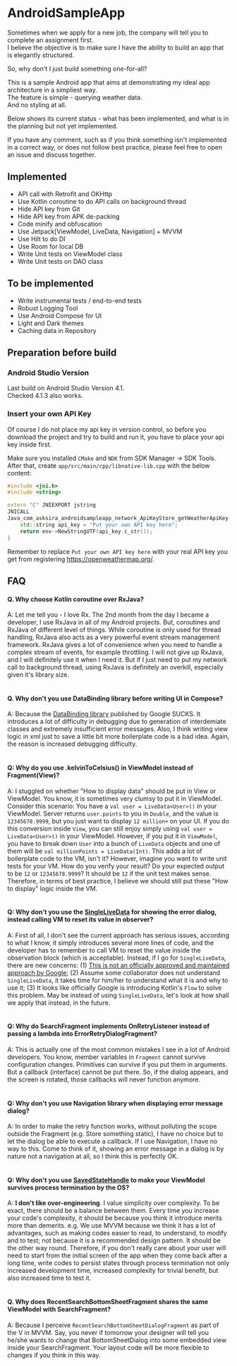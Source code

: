 # AndroidSampleApp

Sometimes when we apply for a new job, the company will tell you to complete an assignment first.  
I believe the objective is to make sure I have the ability to build an app that is elegantly structured.

So, why don't I just build something one-for-all?

This is a sample Android app that aims at demonstrating my ideal app architecture in a simpliest way.  
The feature is simple - querying weather data.  
And no styling at all.

Below shows its current status - what has been implemented, and what is in the planning but not yet implemented.

If you have any comment, such as if you think something isn't implemented in a correct way, or does not follow best practice, please feel free to open an issue and discuss together.

## Implemented

- API call with Retrofit and OKHttp
- Use Kotlin coroutine to do API calls on background thread
- Hide API key from Git
- Hide API key from APK de-packing
- Code minify and obfuscation
- Use Jetpack[ViewModel, LiveData, Navigation] + MVVM
- Use Hilt to do DI
- Use Room for local DB
- Write Unit tests on ViewModel class
- Write Unit tests on DAO class

## To be implemented
- Write instrumental tests / end-to-end tests
- Robust Logging Tool
- Use Android Compose for UI
- Light and Dark themes
- Caching data in Repository

## Preparation before build

### Android Studio Version

Last build on Android Studio Version 4.1.  
Checked 4.1.3 also works.

### Insert your own API Key

Of course I do not place my api key in version control, so before you download the project and try to build and run it, you have to place your api key inside first.

Make sure you installed `CMake` and `NDK` from SDK Manager -> SDK Tools.  
After that, create `app/src/main/cpp/libnative-lib.cpp` with the below content:

```C++
#include <jni.h>
#include <string>

extern "C" JNIEXPORT jstring
JNICALL
Java_com_asksira_androidsampleapp_network_ApiKeyStore_getWeatherApiKey(JNIEnv* env, jobject) {
    std::string api_key = "Put your own API key here";
    return env->NewStringUTF(api_key.c_str());
}
```

Remember to replace `Put your own API key here` with your real API key you get from registering https://openweathermap.org/.

## FAQ

#### Q. Why choose Kotlin coroutine over RxJava?

A: Let me tell you - I love Rx. The 2nd month from the day I became a developer, I use RxJava in all of my Android projects. But, coroutines and RxJava of different level of things. While coroutine is only used for thread handling, RxJava also acts as a very powerful event stream management framework. RxJava gives a lot of convenience when you need to handle a complex stream of events, for example throttling. I will not give up RxJava, and I will definitely use it when I need it. But if I just need to put my network call to background thread, using RxJava is definitely an overkill, especially given it's library size.
<br/><br/>

#### Q. Why don't you use DataBinding library before writing UI in Compose?

A: Because the [DataBinding library](https://developer.android.com/topic/libraries/data-binding) published by Google SUCKS. It introduces a lot of difficulty in debugging due to generation of interdemiate classes and extremely insufficient error messages. Also, I think writing view logic in xml just to save a little bit more boilerplate code is a bad idea. Again, the reason is increased debugging difficulty.
<br/><br/>

#### Q: Why do you use .kelvinToCelsius() in ViewModel instead of Fragment(View)?

A: I stuggled on whether "How to display data" should be put in View or ViewModel. You know, it is sometimes very clumsy to put it in ViewModel. Consider this scenario: You have a `val user = LiveData<User>()` in your ViewModel. Server returns `user.points` to you in `Double`, and the value is `12345678.9999`, but you just want to display `12 million+` on your UI. If you do this conversion inside `View`, you can still enjoy simply using `val user = LiveData<User>()` in your ViewModel. However, if you put it in `ViewModel`, you have to break down `User` into a bunch of `LiveData` objects and one of them will be `val millionPoints = LiveData(Int)`. This adds a lot of boilerplate code to the VM, isn't it? However, imagine you want to write unit tests for your VM. How do you verify your result? Do your expected output to be `12` or `12345678.9999`? It should be `12` if the unit test makes sense. Therefore, in terms of best practice, I believe we should still put these "How to display" logic inside the VM.
<br/><br/>

#### Q: Why don't you use the [SingleLiveData](https://medium.com/androiddevelopers/livedata-with-snackbar-navigation-and-other-events-the-singleliveevent-case-ac2622673150) for showing the error dialog, instead calling VM to reset its value in observer?

A: First of all, I don't see the current approach has serious issues, according to what I know, it simply introduces several more lines of code, and the developer has to remember to call VM to reset the value inside the observation block (which is acceptable). Instead, if I go for `SingleLiveData`, there are new concerns: (1) [This is not an officially approved and maintained approach by Google](https://issuetracker.google.com/issues/122413110); (2) Assume some collaborator does not understand `SingleLiveData`, it takes time for him/her to understand what it is and why to use it; (3) It looks like officially Google is introducing Kotlin's `Flow` to solve this problem. May be instead of using `SingleLiveData`, let's look at how shall we apply that instead, in the future.
<br/><br/>

#### Q: Why do SearchFragment implements OnRetryListener instead of passing a lambda into ErrorRetryDialogFragment?

A: This is actually one of the most common mistakes I see in a lot of Android developers. You know, member variables in `Fragment` cannot survive configuration changes. Primitives can survive if you put them in arguments. But a callback (interface) cannot be put there. So, if the dialog appears, and the screen is rotated, those callbacks will never function anymore. 
<br/><br/>

#### Q: Why don't you use Navigation library when displaying error message dialog?

A: In order to make the retry function works, without polluting the scope outside the Fragment (e.g. Store something static), I have no choice but to let the dialog be able to execute a callback. If I use Navigation, I have no way to this. Come to think of it, showing an error message in a dialog is by nature not a navigation at all, so I think this is perfectly OK.
<br/><br/>

#### Q: Why don't you use [SavedStateHandle](https://developer.android.com/topic/libraries/architecture/viewmodel-savedstate) to make your ViewModel survives process termination by the OS?

A: **I don't like over-engineering**. I value simplicity over complexity. To be exact, there should be a balance between them. Every time you increase your code's complexity, it should be because you think it introduce merits more than demerits. e.g. We use MVVM because we think it has a lot of advantages, such as making codes easier to read, to understand, to modify and to test; not because it is a recommended design pattern. It should be the other way round. Therefore, if you don't really care about your user will need to start from the initial screen of the app when they come back after a long time, write codes to persist states through process termination not only increased development time, increased complexity for trivial benefit, but also increased time to test it.
<br/><br/>

#### Q. Why does RecentSearchBottomSheetFragment shares the same ViewModel with SearchFragment?

A: Because I perceive `RecentSearchBottomSheetDialogFragment` as part of the V in MVVM. Say, you never if tomorrow your designer will tell you he/she wants to change that BottomSheetDialog into some embedded view inside your SearchFragment. Your layout code will be more flexible to changes if you think in this way.